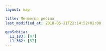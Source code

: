 ```yaml
---
layout: map

title: Mermerna pećina
last_modified_at: 2018-05-21T22:14:52+02:00

geoSrbija:
  L1_183: [47]
  L1_362: [57]
---
```

